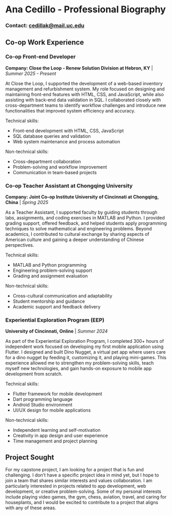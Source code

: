 # Ana Cedillo - Professional Biography

### Contact: cedillak@mail.uc.edu

## Co-op Work Experience
### Co-op Front-end Developer
**Company: Close the Loop - Renew Solution Division at Hebron, KY** | *Summer 2025 - Present*

At Close the Loop, I supported the development of a web-based inventory management and refurbishment system. My role focused on designing and maintaining front-end features with HTML, CSS, and JavaScript, while also assisting with back-end data validation in SQL. I collaborated closely with cross-department teams to identify workflow challenges and introduce new functionalities that improved system efficiency and accuracy.

Technical skills:
- Front-end development with HTML, CSS, JavaScript
- SQL database queries and validation
- Web system maintenance and process automation

Non-technical skills:
- Cross-department collaboration
- Problem-solving and workflow improvement
- Communication in team-based projects

### Co-op Teacher Assistant at Chongqing University
**Company: Joint Co-op Institute University of Cincinnati at Chongqing, China** | *Spring 2025*

As a Teacher Assistant, I supported faculty by guiding students through labs, assignments, and coding exercises in MATLAB and Python. I provided grading support, offered feedback, and helped students apply programming techniques to solve mathematical and engineering problems. Beyond academics, I contributed to cultural exchange by sharing aspects of American culture and gaining a deeper understanding of Chinese perspectives.

Technical skills:
- MATLAB and Python programming
- Engineering problem-solving support
- Grading and assignment evaluation

Non-technical skills:
- Cross-cultural communication and adaptability
- Student mentorship and guidance
- Academic support and feedback delivery

### Experiential Exploration Program (EEP)
**University of Cincinnati, Online** | *Summer 2024*

As part of the Experiential Exploration Program, I completed 300+ hours of independent work focused on developing my first mobile application using Flutter. I designed and built Dino Nugget, a virtual pet app where users care for a dino nugget by feeding it, customizing it, and playing mini-games. This experience allowed me to strengthen my problem-solving skills, teach myself new technologies, and gain hands-on exposure to mobile app development from scratch.

Technical skills:
- Flutter framework for mobile development
- Dart programming language
- Android Studio environment
- UI/UX design for mobile applications

Non-technical skills:
- Independent learning and self-motivation
- Creativity in app design and user experience
- Time management and project planning

## Project Sought

For my capstone project, I am looking for a project that is fun and challenging. I don’t have a specific project idea in mind yet, but I hope to join a team that shares similar interests and values collaboration. I am particularly interested in projects related to app development, web development, or creative problem-solving. Some of my personal interests include playing video games, the gym, chess, aviation, travel, and caring for houseplants, and I would be excited to contribute to a project that aligns with any of these areas.
